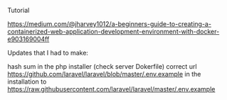 Tutorial

https://medium.com/@jharvey1012/a-beginners-guide-to-creating-a-containerized-web-application-development-environment-with-docker-e903169004ff

Updates that I had to make:

hash sum in the php installer (check server Dokerfile)
correct url https://github.com/laravel/laravel/blob/master/.env.example in the installation to
https://raw.githubusercontent.com/laravel/laravel/master/.env.example

